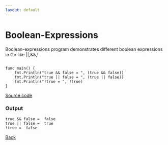 ```yaml
---
layout: default
---
```


# Boolean-Expressions
Boolean-expressions program demonstrates different boolean expressions in Go like ||,&&,!

```

func main() {
	fmt.Println("true && false = ", (true && false))
	fmt.Println("true || false = ", (true || false))
	fmt.Println("!true = ", !true)
}
```

[Source code](https://github.com/sagar-jadhav/go-examples/blob/master/src/boolean-expressions.go)

### Output

```
true && false =  false
true || false =  true
!true =  false
```

[Back](./)